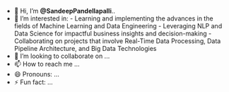 - 👋 Hi, I’m **@SandeepPandellapalli**..
- 👀 I’m interested in:
      - Learning and implementing the advances in the fields of Machine Learning and Data Engineering
      - Leveraging NLP and Data Science for impactful business insights and decision-making
      - Collaborating on projects that involve Real-Time Data Processing, Data Pipeline Architecture, and Big Data Technologies
- 💞️ I’m looking to collaborate on ...
- 📫 How to reach me ...
- 😄 Pronouns: ...
- ⚡ Fun fact: ...

<!---
SandeepPandellapalli/SandeepPandellapalli is a ✨ special ✨ repository because its `README.md` (this file) appears on your GitHub profile.
You can click the Preview link to take a look at your changes.
--->
